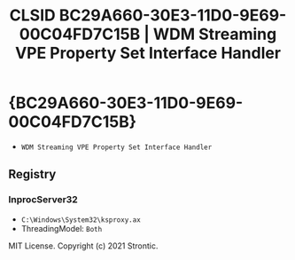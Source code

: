 ﻿---
title: "CLSID BC29A660-30E3-11D0-9E69-00C04FD7C15B | WDM Streaming VPE Property Set Interface Handler"
excerpt: What is COM-Object CLSID BC29A660-30E3-11D0-9E69-00C04FD7C15B?
---

# {BC29A660-30E3-11D0-9E69-00C04FD7C15B}

* `WDM Streaming VPE Property Set Interface Handler`

## Registry


### InprocServer32

* `C:\Windows\System32\ksproxy.ax`
* ThreadingModel: `Both`

MIT License. Copyright (c) 2021 Strontic.


